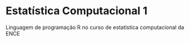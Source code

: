 # Estatística Computacional 1
Linguagem de programação R  no curso de estatística computacional da ENCE
